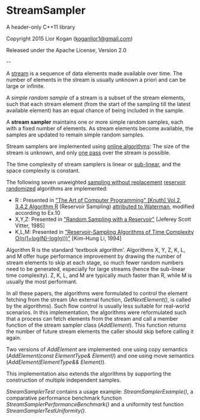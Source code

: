 # StreamSampler

A header-only C++11 library

Copyright 2015 Lior Kogan (koganlior1@gmail.com)

Released under the Apache License, Version 2.0

--

A [stream](https://en.wikipedia.org/wiki/Stream_(computing)) is a sequence of data elements made available over time. The number of elements in the stream is usually unknown a priori and can be large or infinite.

A _simple random sample_ of a stream is a subset of the stream elements, such that each stream element (from the start of the sampling till the latest available element) has an equal chance of being included in the sample.

A **stream sampler** maintains one or more simple random samples, each with a fixed number of elements. As stream elements become available, the samples are updated to remain simple random samples.

Stream samplers are implemented using [online algorithms](https://en.wikipedia.org/wiki/Online_algorithm): The size of the stream is unknown, and only [one pass](https://en.wikipedia.org/wiki/One-pass_algorithm) over the stream is possible. 

The time complexity of stream samplers is linear or [sub-linear](https://en.wikipedia.org/wiki/Time_complexity#Sub-linear_time), and the space complexity is constant.

The following seven unweighted [sampling without replacement](https://en.wikipedia.org/wiki/Simple_random_sample) [reservoir](https://en.wikipedia.org/wiki/Reservoir_sampling) [randomized](https://en.wikipedia.org/wiki/Randomized_algorithm) algorithms are implemented:

 - R    : Presented in ["The Art of Computer Programming" [Knuth] Vol.2, 3.4.2 Algorithm R](https://books.google.co.il/books?id=Zu-HAwAAQBAJ&printsec=frontcover&hl=iw&source=gbs_ge_summary_r&cad=0#v=onepage&q&f=false) (Reservoir Sampling) [attributed to Waterman](https://markkm.com/blog/reservoir-sampling/), modified according to Ex.10
 - X,Y,Z: Presented in ["Random Sampling with a Reservoir"](http://www.cs.umd.edu/~samir/498/vitter.pdf) [Jeferey Scott Vitter, 1985]
 - K,L,M: Presented in ["Reservoir-Sampling Algorithms of Time Complexity O(n(1+log(N)-log(n)))"](http://dl.acm.org/citation.cfm?id=198435) [Kim-Hung Li, 1994]

Algorithm R is the standard 'textbook algorithm'. Algorithms X, Y, Z, K, L, and M offer huge performance improvement by drawing the number of stream elements to skip at each stage, so much fewer random numbers need to be generated, especially for large streams (hence the sub-linear time complexity). Z, K, L, and M are typically much faster than R, while M is usually the most performant.

In all these papers, the algorithms were formulated to control the element fetching from the stream (An external function, *GetNextElement()*, is called by the algorithms). Such flow control is usually less suitable for real-world scenarios. In this implementation, the algorithms were reformulated such that a process can fetch elements from the stream and call a member function of the stream sampler class (*AddElement*). This function returns the number of future stream elements the caller should skip before calling it again.

Two versions of *AddElement* are implemented: one using copy semantics (*AddElement(const ElementType& Element)*) and one using move semantics (*AddElement(ElementType&& Element)*).

This implementation also extends the algorithms by supporting the construction of multiple independent samples.

*StreamSamplerTest* contains a usage example: *StreamSamplerExample()*, a comparative performance benchmark function *StreamSamplerPerformanceBenchmark()* and a uniformity test function *StreamSamplerTestUniformity()*.

